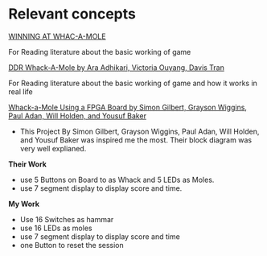 # Relevant concepts



[WINNING AT WHAC-A-MOLE](https://president.central.edu/2013/11/winning-at-whac-a-mole/)

For Reading literature about the basic working of game

[DDR Whack-A-Mole by Ara Adhikari, Victoria Ouyang, Davis Tran
](http://web.mit.edu/6.111/www/f2017/projects/vsouyang_Project_Final_Report.pdf)

For Reading literature about the basic working of game and how it works in real life

[Whack-a-Mole Using a FPGA Board by Simon Gilbert, Grayson Wiggins, Paul Adan, Will Holden, and  Yousuf Baker](https://www.instructables.com/Whack-a-Mole-Using-a-FPGA-Board/)

- This Project By Simon Gilbert, Grayson Wiggins, Paul Adan, Will Holden, and  Yousuf Baker
was inspired me the most. Their block diagram was very well explianed.
 
 **Their Work**
 - use 5 Buttons on Board to as Whack and 5 LEDs as Moles.
  - use 7 segment display to display score and time.

 **My Work**

 - Use 16 Switches as hammar
 - use 16 LEDs as moles
 - use 7 segment display to display score and time
 - one Button to reset the session

